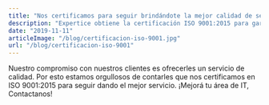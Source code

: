 ```yaml
---
title: "Nos certificamos para seguir brindándote la mejor calidad de servicio"
description: "Expertice obtiene la certificación ISO 9001:2015 para garantizar la calidad de sus servicios"
date: "2019-11-11"
articleImage: "/blog/certificacion-iso-9001.jpg"
url: "/blog/certificacion-iso-9001"
---
```


Nuestro compromiso con nuestros clientes es ofrecerles un servicio de calidad. Por esto estamos orgullosos de contarles que nos certificamos en ISO 9001:2015 para seguir dando el mejor servicio. ¡Mejorá tu área de IT, Contactanos!
